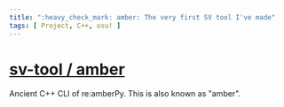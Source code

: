```yaml
---
title: ":heavy_check_mark: amber: The very first SV tool I've made"
tags: [ Project, C++, osu! ]
---
```



# [sv-tool / amber](https://github.com/Eve-ning/sv-tool)

<div class="icon-badge" data-name="CPlusPlus"></div>
<div class="icon-badge" data-name="osu!"></div>
Ancient C++ CLI of re:amberPy. This is also known as "amber".
